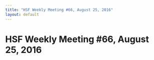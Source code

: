 ```yaml
---
title: "HSF Weekly Meeting #66, August 25, 2016"
layout: default
---
```


# HSF Weekly Meeting #66, August 25, 2016

